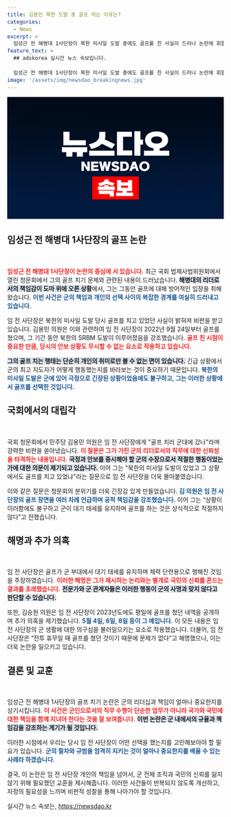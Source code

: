 ```yaml
---
title: 김용민 북한 도발 중 골프 치는 이유는?
categories:
  - News
excerpt: >
  임성근 전 해병대 1사단장이 북한 미사일 도발 중에도 골프를 친 사실이 드러나 논란에 휘말렸다. 국회 청문회에서 김용민 의원은 골프 치러 군대에 갔냐며 질타했고, 임 전 사단장은 이를 반박했으나 공분을 샀다.
feature_text: >
  ## adskorea 실시간 뉴스 속보입니다.

  임성근 전 해병대 1사단장이 북한 미사일 도발 중에도 골프를 친 사실이 드러나 논란에 휘말렸다. 국회 청문회에서 김용민 의원은 골프 치러 군대에 갔냐며 질타했고, 임 전 사단장은 이를 반박했으나 공분을 샀다.
image: '/assets/img/newsdao_breakingnews.jpg'
---
```


<p><img src="/assets/img/newsdao_breakingnews.jpg" alt="adskorea 속보" /></p>

<h2 data-ke-size="size26">임성근 전 해병대 1사단장의 골프 논란</h2>

<p data-ke-size="size16">&nbsp;</p>

<p><b><span style="color: #ee2323;">임성근 전 해병대 1사단장이 논란의 중심에 서 있습니다.</span></b> 최근 국회 법제사법위원회에서 열린 청문회에서 그의 골프 치기 문제와 관련된 내용이 드러났습니다. <b><span style="background-color: #21538527;">해병대의 리더로서의 책임감이 도마 위에 오른 상황</span></b>에서, 그는 그동안 골프에 대해 방어적인 입장을 취해 왔습니다. <b><span style="color: #1a5490;">이번 사건은 군의 책임과 개인의 선택 사이의 복잡한 경계를 여실히 드러내고 있습니다.</span></b></p>

<p>임 전 사단장은 북한의 미사일 도발 당시 골프를 치고 있었던 사실이 밝혀져 비판을 받고 있습니다. 김용민 의원은 이와 관련하여 임 전 사단장이 2022년 9월 24일부터 골프를 쳤으며, 그 기간 동안 북한의 SRBM 도발이 이루어졌음을 강조했습니다. <b><span style="color: #ee2323;">골프 친 시점이 중요한 만큼, 당시의 안보 상황도 무시할 수 없는 요소로 작용하고 있습니다.</span></b> </p>

<p><strong><span style="background-color: #21538527;">그의 골프 치는 행태는 단순히 개인의 취미로만 볼 수 없는 면이 있습니다.</span></strong> 긴급 상황에서 군의 최고 지도자가 어떻게 행동했는지를 바라보는 것이 중요하기 때문입니다. <b><span style="color: #1a5490;">북한의 미사일 도발은 군에 있어 극정으로 긴장된 상황이었음에도 불구하고, 그는 이러한 상황에서 골프를 선택한 것입니다.</span></b> </p>

<h2 data-ke-size="size26">국회에서의 대립각</h2>

<p data-ke-size="size16">&nbsp;</p>

<p>국회 청문회에서 민주당 김용민 의원은 임 전 사단장에게 "골프 치러 군대에 갔나"라며 강력한 비판을 쏟아냈습니다. <b><span style="color: #ee2323;">이 질문은 그가 가진 군의 리더로서의 직무에 대한 신뢰성을 타격하는 내용입니다.</span></b> <b><span style="background-color: #21538527;">국정과 안보를 중시해야 할 군의 수장으로서 적절한 행동이었는가에 대한 의문이 제기되고 있습니다.</span></b> 이어 그는 "북한의 미사일 도발이 있었고 그 상황에서도 골프를 치고 있었냐"라는 질문으로 임 전 사단장을 더욱 몰아붙였습니다. </p>

<p>이와 같은 질문은 청문회의 분위기를 더욱 긴장감 있게 만들었습니다. <b><span style="color: #1a5490;">김 의원은 임 전 사단장의 골프 장면을 여러 차례 언급하며 공적 책임감을 강조했습니다.</span></b> 이어 그는 “상황이 이러함에도 불구하고 군이 대기 태세를 유지하며 골프를 하는 것은 상식적으로 적절하지 않다”고 전했습니다.</p>

<h2 data-ke-size="size26">해명과 추가 의혹</h2>

<p data-ke-size="size16">&nbsp;</p>

<p>임 전 사단장은 골프가 군 부대에서 대기 태세를 유지하며 체력 단련용으로 행해진 것임을 주장하였습니다. <b><span style="color: #ee2323;">이러한 해명은 그가 제시하는 논리와는 별개로 국민의 신뢰를 흔드는 결과를 초래했습니다.</span></b> <b><span style="background-color: #21538527;">전문가와 군 관계자들은 이러한 행동이 군의 사명과 맞지 않다고 판단할 수 있습니다.</span></b> </p>

<p>또한, 김승원 의원은 임 전 사단장이 2023년도에도 평일에 골프를 쳤던 내역을 공개하며 추가 의혹을 제기했습니다. <b><span style="color: #1a5490;">5월 4일, 6일, 8일 등이 그 예입니다.</span></b> 이 모든 내용은 임 전 사단장의 군 생활에 대한 의구심을 불러일으키는 요소로 작용했습니다. 더불어, 임 전 사단장은 “전투 휴무일 때 골프를 쳤던 것이기 때문에 문제가 없다”고 해명했으나, 이는 더욱 논란을 일으키고 있습니다. </p>

<h2 data-ke-size="size26">결론 및 교훈</h2>

<p data-ke-size="size16">&nbsp;</p>

<p>임성근 전 해병대 1사단장의 골프 치기 논란은 군의 리더십과 책임이 얼마나 중요한지를 상기시킵니다. <b><span style="color: #ee2323;">이 사건은 군인으로서의 직무 수행이 단순한 업무가 아니라 국가와 국민에 대한 책임을 함께 지녀야 한다는 것을 잘 보여줍니다.</span></b> <b><span style="background-color: #21538527;">이번 논란은 군 내에서의 규율과 책임감을 강조하는 계기가 될 것입니다.</span></b> </p>

<p>이러한 시점에서 우리는 당시 임 전 사단장이 어떤 선택을 했는지를 고민해보아야 할 필요가 있습니다. <b><span style="color: #1a5490;">군의 절차와 규범을 엄격히 지키는 것이 얼마나 중요한지를 배울 수 있는 사례라 하겠습니다.</span></b> </p>

<p>결국, 이 논란은 임 전 사단장 개인의 책임을 넘어서, 군 전체 조직과 국민의 신뢰를 잃지 않기 위해 필요했던 교훈을 제시해줍니다. 이러한 사건들이 반복되지 않도록 개선하고, 자정의 필요성을 느끼며 비판적 성찰을 통해 나아가야 할 것입니다.</p>
실시간 뉴스 속보는, <a href="https://newsdao.kr" rel="dofollow">https://newsdao.kr</a>


